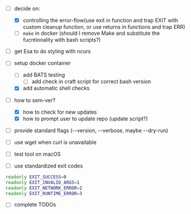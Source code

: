 - [ ] decide on:
    - [x] controlling the error-flow(use exit in function and trap EXIT with custom cleanup function, or use returns in functions and trap ERR)
    - [ ] `make` in docker (should I remove Make and substitute the fucntionality with bash scripts?)

- [ ] get Esa to do styling with ncurs

- [ ] setup docker container
    - [ ] add BATS testing
        - [ ] add check in craft script for correct bash version
    - [x] add automatic shell checks

- [ ] how to sem-ver?
    - [x] how to check for new updates
    - [x] how to prompt user to update repo (update script?)

- [ ] provide standard flags (--version, --verbose, maybe --dry-run)

- [ ] use wget when curl is unavailable

- [ ] test tool on macOS

- [ ] use standardized exit codes
```bash
readonly EXIT_SUCCESS=0
readonly EXIT_INVALID_ARGS=1
readonly EXIT_NETWORK_ERROR=2
readonly EXIT_RUNTIME_ERROR=3
```

- [ ] complete TODOs